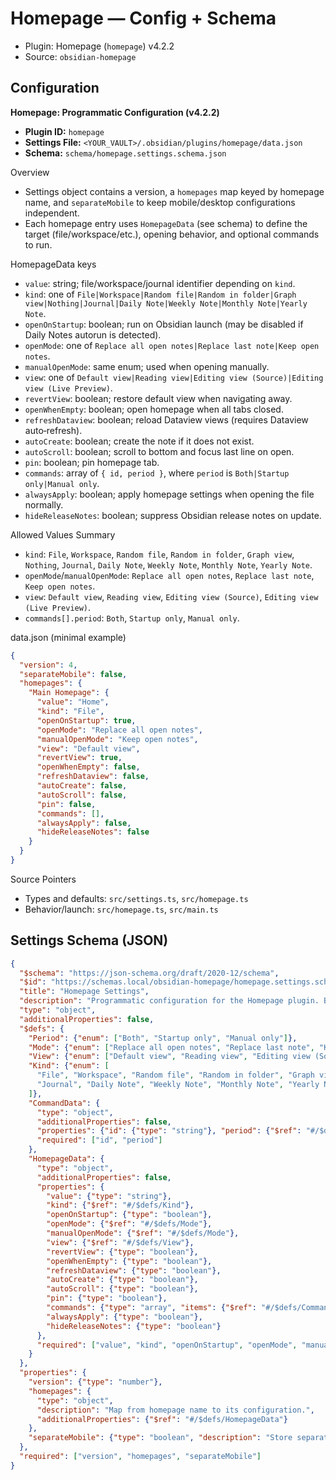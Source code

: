 # Homepage — Config + Schema

- Plugin: Homepage (`homepage`) v4.2.2
- Source: `obsidian-homepage`

## Configuration

**Homepage: Programmatic Configuration (v4.2.2)**

- **Plugin ID:** `homepage`
- **Settings File:** `<YOUR_VAULT>/.obsidian/plugins/homepage/data.json`
- **Schema:** `schema/homepage.settings.schema.json`

Overview
- Settings object contains a version, a `homepages` map keyed by homepage name, and `separateMobile` to keep mobile/desktop configurations independent.
- Each homepage entry uses `HomepageData` (see schema) to define the target (file/workspace/etc.), opening behavior, and optional commands to run.

HomepageData keys
- `value`: string; file/workspace/journal identifier depending on `kind`.
- `kind`: one of `File|Workspace|Random file|Random in folder|Graph view|Nothing|Journal|Daily Note|Weekly Note|Monthly Note|Yearly Note`.
- `openOnStartup`: boolean; run on Obsidian launch (may be disabled if Daily Notes autorun is detected).
- `openMode`: one of `Replace all open notes|Replace last note|Keep open notes`.
- `manualOpenMode`: same enum; used when opening manually.
- `view`: one of `Default view|Reading view|Editing view (Source)|Editing view (Live Preview)`.
- `revertView`: boolean; restore default view when navigating away.
- `openWhenEmpty`: boolean; open homepage when all tabs closed.
- `refreshDataview`: boolean; reload Dataview views (requires Dataview auto‑refresh).
- `autoCreate`: boolean; create the note if it does not exist.
- `autoScroll`: boolean; scroll to bottom and focus last line on open.
- `pin`: boolean; pin homepage tab.
- `commands`: array of `{ id, period }`, where `period` is `Both|Startup only|Manual only`.
- `alwaysApply`: boolean; apply homepage settings when opening the file normally.
- `hideReleaseNotes`: boolean; suppress Obsidian release notes on update.

Allowed Values Summary
- `kind`: `File`, `Workspace`, `Random file`, `Random in folder`, `Graph view`, `Nothing`, `Journal`, `Daily Note`, `Weekly Note`, `Monthly Note`, `Yearly Note`.
- `openMode`/`manualOpenMode`: `Replace all open notes`, `Replace last note`, `Keep open notes`.
- `view`: `Default view`, `Reading view`, `Editing view (Source)`, `Editing view (Live Preview)`.
- `commands[].period`: `Both`, `Startup only`, `Manual only`.

data.json (minimal example)
```json
{
  "version": 4,
  "separateMobile": false,
  "homepages": {
    "Main Homepage": {
      "value": "Home",
      "kind": "File",
      "openOnStartup": true,
      "openMode": "Replace all open notes",
      "manualOpenMode": "Keep open notes",
      "view": "Default view",
      "revertView": true,
      "openWhenEmpty": false,
      "refreshDataview": false,
      "autoCreate": false,
      "autoScroll": false,
      "pin": false,
      "commands": [],
      "alwaysApply": false,
      "hideReleaseNotes": false
    }
  }
}
```

Source Pointers
- Types and defaults: `src/settings.ts`, `src/homepage.ts`
- Behavior/launch: `src/homepage.ts`, `src/main.ts`

## Settings Schema (JSON)

```json
{
  "$schema": "https://json-schema.org/draft/2020-12/schema",
  "$id": "https://schemas.local/obsidian-homepage/homepage.settings.schema.json",
  "title": "Homepage Settings",
  "description": "Programmatic configuration for the Homepage plugin. Based on src/settings.ts and src/homepage.ts.",
  "type": "object",
  "additionalProperties": false,
  "$defs": {
    "Period": {"enum": ["Both", "Startup only", "Manual only"]},
    "Mode": {"enum": ["Replace all open notes", "Replace last note", "Keep open notes"]},
    "View": {"enum": ["Default view", "Reading view", "Editing view (Source)", "Editing view (Live Preview)"]},
    "Kind": {"enum": [
      "File", "Workspace", "Random file", "Random in folder", "Graph view", "Nothing",
      "Journal", "Daily Note", "Weekly Note", "Monthly Note", "Yearly Note"
    ]},
    "CommandData": {
      "type": "object",
      "additionalProperties": false,
      "properties": {"id": {"type": "string"}, "period": {"$ref": "#/$defs/Period"}},
      "required": ["id", "period"]
    },
    "HomepageData": {
      "type": "object",
      "additionalProperties": false,
      "properties": {
        "value": {"type": "string"},
        "kind": {"$ref": "#/$defs/Kind"},
        "openOnStartup": {"type": "boolean"},
        "openMode": {"$ref": "#/$defs/Mode"},
        "manualOpenMode": {"$ref": "#/$defs/Mode"},
        "view": {"$ref": "#/$defs/View"},
        "revertView": {"type": "boolean"},
        "openWhenEmpty": {"type": "boolean"},
        "refreshDataview": {"type": "boolean"},
        "autoCreate": {"type": "boolean"},
        "autoScroll": {"type": "boolean"},
        "pin": {"type": "boolean"},
        "commands": {"type": "array", "items": {"$ref": "#/$defs/CommandData"}},
        "alwaysApply": {"type": "boolean"},
        "hideReleaseNotes": {"type": "boolean"}
      },
      "required": ["value", "kind", "openOnStartup", "openMode", "manualOpenMode", "view", "revertView", "openWhenEmpty", "autoCreate", "pin", "commands", "alwaysApply", "hideReleaseNotes"]
    }
  },
  "properties": {
    "version": {"type": "number"},
    "homepages": {
      "type": "object",
      "description": "Map from homepage name to its configuration.",
      "additionalProperties": {"$ref": "#/$defs/HomepageData"}
    },
    "separateMobile": {"type": "boolean", "description": "Store separate homepage config for mobile devices."}
  },
  "required": ["version", "homepages", "separateMobile"]
}
```
